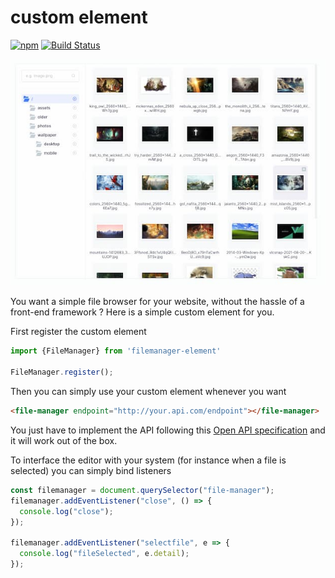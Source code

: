 # <file-manager> custom element

[![npm](https://img.shields.io/npm/v/filemanager-element.svg)](http://npm.im/filemanager-element)
[![Build Status](https://github.com/Grafikart/FileManagerJS/workflows/Test/badge.svg)](https://github.com/Grafikart/FileManagerJS/actions)

![](./screenshot.jpg)

You want a simple file browser for your website, without the hassle of a front-end framework ? Here is a simple custom element for you.

First register the custom element

```js
import {FileManager} from 'filemanager-element'

FileManager.register();
```

Then you can simply use your custom element whenever you want

```html
<file-manager endpoint="http://your.api.com/endpoint"></file-manager>
```

You just have to implement the API following this [Open API specification](openapi.yml) and it will work out of the box.

To interface the editor with your system (for instance when a file is selected) you can simply bind listeners

```js
const filemanager = document.querySelector("file-manager");
filemanager.addEventListener("close", () => {
  console.log("close");
});

filemanager.addEventListener("selectfile", e => {
  console.log("fileSelected", e.detail);
});
```
